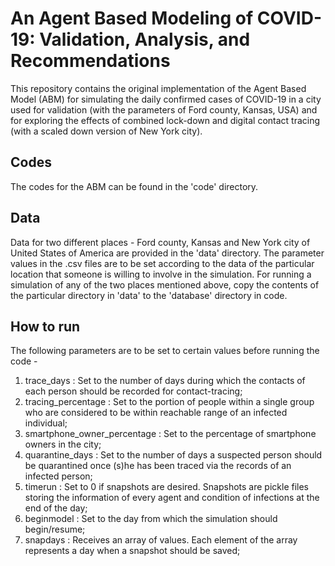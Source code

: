 # An Agent Based Modeling of COVID-19: Validation, Analysis, and Recommendations

This repository contains the original implementation of the Agent Based Model (ABM) for simulating the daily confirmed cases of COVID-19 in a city used for validation (with the parameters of Ford county, Kansas, USA) and for exploring the effects of combined lock-down and digital contact tracing (with a scaled down version of New York city). 


## Codes

The codes for the ABM can be found in the 'code' directory.

## Data

Data for two different places - Ford county, Kansas and New York city of United States of America are provided in the 'data' directory. The parameter values in the .csv files are to be set according to the data of the particular location that someone is willing to involve in the simulation. For running a simulation of any of the two places mentioned above, copy the contents of the particular directory in 'data' to the 'database' directory in code.

## How to run

The following parameters are to be set to certain values before running the code - 

1. trace_days : Set to the number of days during which the contacts of each person should be recorded for contact-tracing;
2. tracing_percentage : Set to the portion of people within a single group who are considered to be within reachable range of an infected individual;
3. smartphone_owner_percentage : Set to the percentage of smartphone owners in the city;
4. quarantine_days : Set to the number of days a suspected person should be quarantined once (s)he has been traced via the records of an infected person;
5. timerun : Set to 0 if snapshots are desired. Snapshots are pickle files storing the information of every agent and condition of infections at the end of the day;
6. beginmodel : Set to the day from which the simulation should begin/resume;
7. snapdays : Receives an array of values. Each element of the array represents a day when a snapshot should be saved;

